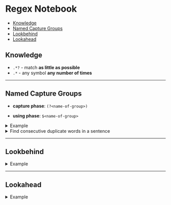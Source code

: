 # Regex Notebook

- [Knowledge](#knowledge)
- [Named Capture Groups](#named-capture-group)
- [Lookbehind](#lookbehind)
- [Lookahead](#lookahead)

## Knowledge

* `.*?` - match **as little as possible**
* `.*` - any symbol **any number of times**

---

## Named Capture Groups

* **capture phase**: `(?<name-of-group>)`

* **using phase**: `$<name-of-group>`

<details>
<summary>Example</summary>
<br>


```typescript
let re = /(\d{4})-(\d{2})-(\d{2})/;
let match = re.exec('2019-04-19')
console.log(match) // ['2019-04-19', '2019', '04', '19', index: 0, input: '2019-04-19', groups: undefined ]​​​​​

re = /(?<year>\d{4})-(?<month>\d{2})-(?<day>\d{2})/
match = re.exec('2019-04-19')

console.log(match.groups) // { year: '2019', month: '04', day: '19' }

// ===================================

re = /(?<year>\d{4})-(?<month>\d{2})-(?<day>\d{2})/
match = re.exec('2019-04-19')

console.log(match.groups) // { year: '2019', month: '04', day: '19' }
```
</details>

<details>
<summary>Find consecutive duplicate words in a sentence</summary>
<br>


```typescript
re = /\b(?<dup>\w+)\s+\k<dup>\b/
match = re.exec('Get that that cat off the table!');
console.log(match[0]) // ​​​​​that that

// ==================================

const sameWords = /(?<word>\w+)\s*===\s*(\k<word>)/
console.log(sameWords.test("andrei === andrei")) // true
console.log(sameWords.test("orange === apple")) // false

// ==================================

const switchNames = /(?<firstName>\w+)\s+(?<lastName>\w+)/;
console.log("Andrei Gatej".replace(switchNames, "$<lastName> $<firstName>")) // Gatej Andrei

// ==================================
// ==================================
```
</details>

---

## Lookbehind

<details>
<summary>Example</summary>
<br>


```typescript
re = /(?<=\$|£|€)\d+(\.\d*)?/
console.log(re.exec('199')) // null
console.log(re.exec('$199')) // ​​​​​[ '199', undefined, index: 1, input: '$199', groups: undefined ]​​​​​
console.log(re.exec('€199.30')) // ​​​​​​​​​​[ '199.30', '.30', index: 1, input: '€199.30', groups: undefined ]
```
</details>

---

## Lookahead

<details>
<summary>Example</summary>
<br>


```typescript
let str = "andr3eeee1"
console.log(str.replace(/((?!\d))/g, '*')) // "*a*n*d*r3*e*e*e*e1*"
console.log(str.replace(/((?=\d))/g, '*')) // "andr*3eeee*1"
```
</details>
